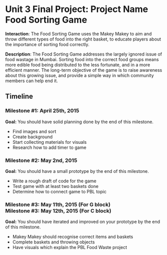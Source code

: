 <h1>Unit 3 Final Project: Project Name Food Sorting Game</h1>

<strong>Interaction</strong>: The Food Sorting Game uses the Makey Makey to aim and throw different types of food into the right basket, to educate players about the importance of sorting food correctly. 

<strong>Description</strong>: The Food Sorting Game addresses the largely ignored issue of food wastage in Mumbai. Sorting food into the correct food groups means more edible food being distributed to the less fortunate, and in a more efficient manner. The long-term objective of the game is to raise awareness about this growing issue, and provide a simple way in which community members can help end it.

<h2>Timeline</h2>

<div>
  <h3>Milestone #1: April 25th, 2015 </h3>
  <strong>Goal:</strong> You should have solid planning done by the end of this milestone.
  <ul>
    <li> Find images and sort </li>
    <li> Create background </li>
    <li> Start collecting materials for visuals </li>
    <li> Research how to add timer to game </li>
  </ul>
</div>

<p>
  <h3>Milestone #2: May 2nd, 2015 </h3>
  <strong>Goal:</strong> You should have a small prototype by the end of this milestone.
  <ul>
    <li> Write a rough draft of code for the game </li>
    <li> Test game with at least two baskets done </li>
    <li> Determine how to connect game to PBL topic </li>
  </ul>
</p>

<div>
  <h3>Milestone #3: May 11th, 2015 (For G block)</br>
  Milestone #3: May 12th, 2015 (For C block) </h3>
  <strong>Goal:</strong> You should have iterated and improved on your prototype by the end of this milestone.
  <ul>
    <li> Makey Makey should recognise correct items and baskets </li>
    <li> Complete baskets and throwing objects </li>
    <li> Have visuals which explain the PBL Food Waste project </li>
  </ul>
</div>
